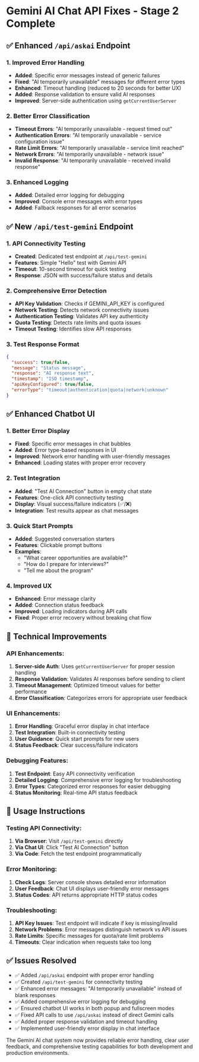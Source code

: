 # Gemini AI Chat API Fixes - Stage 2 Complete

## ✅ Enhanced `/api/askai` Endpoint

### 1. Improved Error Handling
- **Added**: Specific error messages instead of generic failures
- **Fixed**: "AI temporarily unavailable" messages for different error types
- **Enhanced**: Timeout handling (reduced to 20 seconds for better UX)
- **Added**: Response validation to ensure valid AI responses
- **Improved**: Server-side authentication using `getCurrentUserServer`

### 2. Better Error Classification
- **Timeout Errors**: "AI temporarily unavailable - request timed out"
- **Authentication Errors**: "AI temporarily unavailable - service configuration issue"
- **Rate Limit Errors**: "AI temporarily unavailable - service limit reached"
- **Network Errors**: "AI temporarily unavailable - network issue"
- **Invalid Response**: "AI temporarily unavailable - received invalid response"

### 3. Enhanced Logging
- **Added**: Detailed error logging for debugging
- **Improved**: Console error messages with error types
- **Added**: Fallback responses for all error scenarios

## ✅ New `/api/test-gemini` Endpoint

### 1. API Connectivity Testing
- **Created**: Dedicated test endpoint at `/api/test-gemini`
- **Features**: Simple "Hello" test with Gemini API
- **Timeout**: 10-second timeout for quick testing
- **Response**: JSON with success/failure status and details

### 2. Comprehensive Error Detection
- **API Key Validation**: Checks if GEMINI_API_KEY is configured
- **Network Testing**: Detects network connectivity issues
- **Authentication Testing**: Validates API key authenticity
- **Quota Testing**: Detects rate limits and quota issues
- **Timeout Testing**: Identifies slow API responses

### 3. Test Response Format
```json
{
  "success": true/false,
  "message": "Status message",
  "response": "AI response text",
  "timestamp": "ISO timestamp",
  "apiKeyConfigured": true/false,
  "errorType": "timeout|authentication|quota|network|unknown"
}
```

## ✅ Enhanced Chatbot UI

### 1. Better Error Display
- **Fixed**: Specific error messages in chat bubbles
- **Added**: Error type-based responses in UI
- **Improved**: Network error handling with user-friendly messages
- **Enhanced**: Loading states with proper error recovery

### 2. Test Integration
- **Added**: "Test AI Connection" button in empty chat state
- **Features**: One-click API connectivity testing
- **Display**: Visual success/failure indicators (✅/❌)
- **Integration**: Test results appear as chat messages

### 3. Quick Start Prompts
- **Added**: Suggested conversation starters
- **Features**: Clickable prompt buttons
- **Examples**: 
  - "What career opportunities are available?"
  - "How do I prepare for interviews?"
  - "Tell me about the program"

### 4. Improved UX
- **Enhanced**: Error message clarity
- **Added**: Connection status feedback
- **Improved**: Loading indicators during API calls
- **Fixed**: Proper error recovery without breaking chat flow

## 🔧 Technical Improvements

### API Enhancements:
1. **Server-side Auth**: Uses `getCurrentUserServer` for proper session handling
2. **Response Validation**: Validates AI responses before sending to client
3. **Timeout Management**: Optimized timeout values for better performance
4. **Error Classification**: Categorizes errors for appropriate user feedback

### UI Enhancements:
1. **Error Handling**: Graceful error display in chat interface
2. **Test Integration**: Built-in connectivity testing
3. **User Guidance**: Quick start prompts for new users
4. **Status Feedback**: Clear success/failure indicators

### Debugging Features:
1. **Test Endpoint**: Easy API connectivity verification
2. **Detailed Logging**: Comprehensive error logging for troubleshooting
3. **Error Types**: Categorized error responses for easier debugging
4. **Status Monitoring**: Real-time API status feedback

## 🚀 Usage Instructions

### Testing API Connectivity:
1. **Via Browser**: Visit `/api/test-gemini` directly
2. **Via Chat UI**: Click "Test AI Connection" button
3. **Via Code**: Fetch the test endpoint programmatically

### Error Monitoring:
1. **Check Logs**: Server console shows detailed error information
2. **User Feedback**: Chat UI displays user-friendly error messages
3. **Status Codes**: API returns appropriate HTTP status codes

### Troubleshooting:
1. **API Key Issues**: Test endpoint will indicate if key is missing/invalid
2. **Network Problems**: Error messages distinguish network vs API issues
3. **Rate Limits**: Specific messages for quota/rate limit problems
4. **Timeouts**: Clear indication when requests take too long

## ✅ Issues Resolved

- ✅ Added `/api/askai` endpoint with proper error handling
- ✅ Created `/api/test-gemini` for connectivity testing
- ✅ Enhanced error messages: "AI temporarily unavailable" instead of blank responses
- ✅ Added comprehensive error logging for debugging
- ✅ Ensured chatbot UI works in both popup and fullscreen modes
- ✅ Fixed API calls to use `/api/askai` instead of direct Gemini calls
- ✅ Added proper response validation and timeout handling
- ✅ Implemented user-friendly error display in chat interface

The Gemini AI chat system now provides reliable error handling, clear user feedback, and comprehensive testing capabilities for both development and production environments.